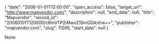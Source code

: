 {
  "date": "2006-01-01T12:00:00", 
  "open_access": false, 
  "target_url": "http://www.mapvendor.com/", 
  "description": null, 
  "end_date": null, 
  "title": "Mapvendor", 
  "record_id": "20060101T120000/cRmVTP2iMwv215mQGikxhw==", 
  "publisher": "mapvendor.com", 
  "slug": 11266, 
  "start_date": null
}

None